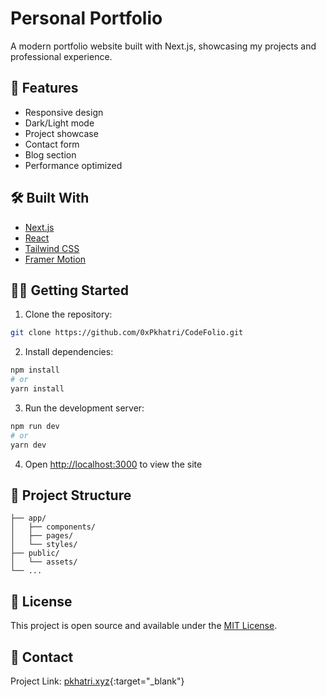 # Personal Portfolio

A modern portfolio website built with Next.js, showcasing my projects and professional experience.

## 🚀 Features

- Responsive design
- Dark/Light mode
- Project showcase
- Contact form
- Blog section
- Performance optimized

## 🛠️ Built With

- [Next.js](https://nextjs.org/)
- [React](https://reactjs.org/)
- [Tailwind CSS](https://tailwindcss.com/)
- [Framer Motion](https://www.framer.com/motion/)

## 🏃‍♂️ Getting Started

1. Clone the repository:

```bash
git clone https://github.com/0xPkhatri/CodeFolio.git
```

2. Install dependencies:

```bash
npm install
# or
yarn install
```

3. Run the development server:

```bash
npm run dev
# or
yarn dev
```

4. Open [http://localhost:3000](http://localhost:3000) to view the site

## 📁 Project Structure

```
├── app/
│   ├── components/
│   ├── pages/
│   └── styles/
├── public/
│   └── assets/
└── ...
```

## 📝 License

This project is open source and available under the [MIT License](LICENSE).

## 📧 Contact

Project Link: [pkhatri.xyz](http://pkhatri.xyz/){:target="\_blank"}
